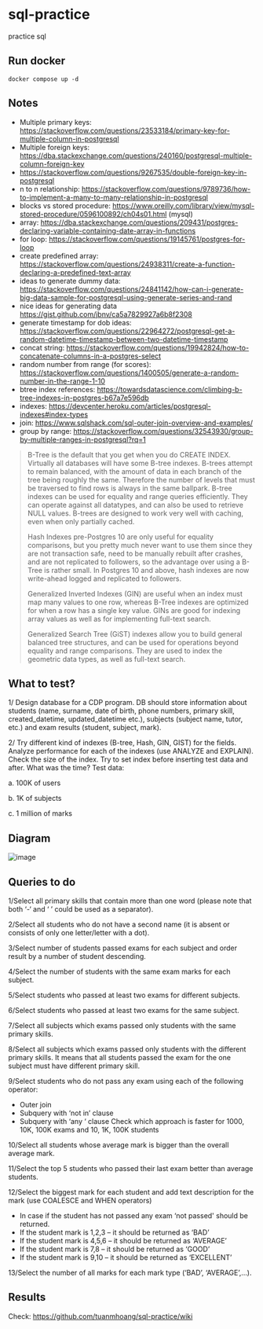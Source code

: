 # sql-practice
practice sql

## Run docker
```
docker compose up -d
```

## Notes
- Multiple primary keys: https://stackoverflow.com/questions/23533184/primary-key-for-multiple-column-in-postgresql
- Multiple foreign keys: https://dba.stackexchange.com/questions/240160/postgresql-multiple-column-foreign-key
- https://stackoverflow.com/questions/9267535/double-foreign-key-in-postgresql
- n to n relationship: https://stackoverflow.com/questions/9789736/how-to-implement-a-many-to-many-relationship-in-postgresql
- blocks vs stored procedure: https://www.oreilly.com/library/view/mysql-stored-procedure/0596100892/ch04s01.html (mysql)
- array: https://dba.stackexchange.com/questions/209431/postgres-declaring-variable-containing-date-array-in-functions
- for loop: https://stackoverflow.com/questions/19145761/postgres-for-loop
- create predefined array: https://stackoverflow.com/questions/24938311/create-a-function-declaring-a-predefined-text-array
- ideas to generate dummy data: https://stackoverflow.com/questions/24841142/how-can-i-generate-big-data-sample-for-postgresql-using-generate-series-and-rand
- nice ideas for generating data https://gist.github.com/jbnv/ca5a7829927a6b8f2308
- generate timestamp for dob ideas: https://stackoverflow.com/questions/22964272/postgresql-get-a-random-datetime-timestamp-between-two-datetime-timestamp
- concat string: https://stackoverflow.com/questions/19942824/how-to-concatenate-columns-in-a-postgres-select
- random number from range (for scores): https://stackoverflow.com/questions/1400505/generate-a-random-number-in-the-range-1-10
- btree index references: https://towardsdatascience.com/climbing-b-tree-indexes-in-postgres-b67a7e596db
- indexes: https://devcenter.heroku.com/articles/postgresql-indexes#index-types
- join: https://www.sqlshack.com/sql-outer-join-overview-and-examples/
- group by range: https://stackoverflow.com/questions/32543930/group-by-multiple-ranges-in-postgresql?rq=1

>B-Tree is the default that you get when you do CREATE INDEX. Virtually all databases will have some B-tree indexes. B-trees attempt to remain balanced, with the amount of data in each branch of the tree being roughly the same. Therefore the number of levels that must be traversed to find rows is always in the same ballpark. B-tree indexes can be used for equality and range queries efficiently. They can operate against all datatypes, and can also be used to retrieve NULL values. B-trees are designed to work very well with caching, even when only partially cached.
>
>Hash Indexes pre-Postgres 10 are only useful for equality comparisons, but you pretty much never want to use them since they are not transaction safe, need to be manually rebuilt after crashes, and are not replicated to followers, so the advantage over using a B-Tree is rather small. In Postgres 10 and above, hash indexes are now write-ahead logged and replicated to followers.
>
>Generalized Inverted Indexes (GIN) are useful when an index must map many values to one row, whereas B-Tree indexes are optimized for when a row has a single key value. GINs are good for indexing array values as well as for implementing full-text search.
>
>Generalized Search Tree (GiST) indexes allow you to build general balanced tree structures, and can be used for operations beyond equality and range comparisons. They are used to index the geometric data types, as well as full-text search.

## What to test?

1/ Design database for a CDP program. DB should store information about students (name, surname, date of birth, phone numbers, primary skill, created_datetime, updated_datetime etc.), subjects (subject name, tutor, etc.) and exam results (student, subject, mark).

2/ Try different kind of indexes (B-tree, Hash, GIN, GIST) for the fields. Analyze performance for each of the indexes (use ANALYZE and EXPLAIN). Check the size of the index. Try to set index before inserting test data and after. What was the time? Test data:

a. 100K of users

b. 1K of subjects

c. 1 million of marks

## Diagram

![image](https://user-images.githubusercontent.com/37680968/144959289-802c8431-e421-47fe-917f-225c2dc41527.png)

## Queries to do

1/Select all primary skills that contain more than one word (please note that both ‘-‘ and ‘ ’ could be used as a separator). 

2/Select all students who do not have a second name (it is absent or consists of only one letter/letter with a dot). 

3/Select number of students passed exams for each subject and order result by a number of student descending. 

4/Select the number of students with the same exam marks for each subject. 

5/Select students who passed at least two exams for different subjects. 

6/Select students who passed at least two exams for the same subject. 

7/Select all subjects which exams passed only students with the same primary skills. 

8/Select all subjects which exams passed only students with the different primary skills. It means that all students passed the exam for the one subject must have different primary skill. 

9/Select students who do not pass any exam using each of the following operator: 
- Outer join
- Subquery with ‘not in’ clause
- Subquery with ‘any ‘ clause Check which approach is faster for 1000, 10K, 100K exams and 10, 1K, 100K students

10/Select all students whose average mark is bigger than the overall average mark. 

11/Select the top 5 students who passed their last exam better than average students. 

12/Select the biggest mark for each student and add text description for the mark (use COALESCE and WHEN operators) 
- In case if the student has not passed any exam ‘not passed' should be returned.
- If the student mark is 1,2,3 – it should be returned as ‘BAD’
- If the student mark is 4,5,6 – it should be returned as ‘AVERAGE’
- If the student mark is 7,8 – it should be returned as ‘GOOD’
- If the student mark is 9,10 – it should be returned as ‘EXCELLENT’

13/Select the number of all marks for each mark type (‘BAD’, ‘AVERAGE’,…). 

## Results

Check: https://github.com/tuanmhoang/sql-practice/wiki
